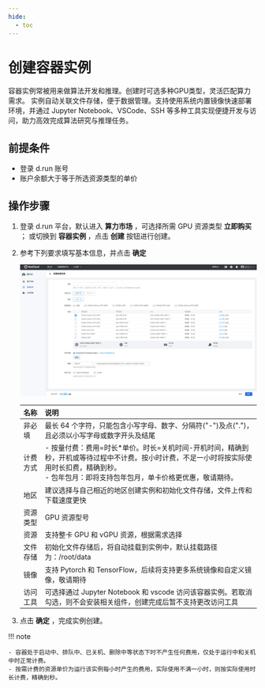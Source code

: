 ```yaml
---
hide:
  - toc
---
```


# 创建容器实例

容器实例常被用来做算法开发和推理。创建时可选多种GPU类型，灵活匹配算力需求。
实例自动关联文件存储，便于数据管理。支持使用系统内置镜像快速部署环境，并通过
Jupyter Notebook、VSCode、SSH 等多种工具实现便捷开发与访问，助力高效完成算法研究与推理任务。

## 前提条件

- 登录 d.run 账号
- 账户余额大于等于所选资源类型的单价

## 操作步骤

1. 登录 d.run 平台，默认进入 **算力市场** ，可选择所需 GPU 资源类型 **立即购买** ；
   或切换到 **容器实例** ，点击 **创建** 按钮进行创建。

1. 参考下列要求填写基本信息，并点击 **确定**

    ![创建容器实例2](../zestu/images/createpod2.png)

    | 名称 | 说明 |
    |-----|------|
    | 非必填 | 最长 64 个字符，只能包含小写字母、数字、分隔符("-")及点(".")，且必须以小写字母或数字开头及结尾 |
    | 计费方式 | - 按量付费：费用=时长*单价。时长=关机时间-开机时间，精确到秒，开机或等待过程中不计费。按小时计费，不足一小时将按实际使用时长扣费，精确到秒。 <br/> - 包年包月：即将支持包年包月，单卡价格更优惠，敬请期待。 |
    | 地区 | 建议选择与自己相近的地区创建实例和初始化文件存储，文件上传和下载速度更快 |
    | 资源类型 | GPU 资源型号 |
    | 资源 | 支持整卡 GPU 和 vGPU 资源，根据需求选择 |
    | 文件存储 | 初始化文件存储后，将自动挂载到实例中，默认挂载路径为：/root/data |
    | 镜像 | 支持 Pytorch 和 TensorFlow，后续将支持更多系统镜像和自定义镜像，敬请期待 |
    | 访问工具 | 可选择通过 Jupyter Notebook 和 vscode 访问该容器实例。若取消勾选，则不会安装相关组件，创建完成后暂不支持更改访问工具 |
  
1. 点击 **确定** ，完成实例创建。

!!! note

    - 容器处于启动中、排队中、已关机、删除中等状态下时不产生任何费用，仅处于运行中和关机中时正常计费。
    - 按需计费的资源单价为运行该实例每小时产生的费用，实际使用不满一小时，则按实际使用时长计费，精确到秒。
